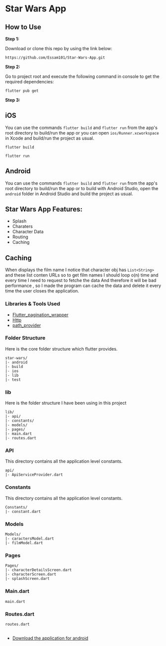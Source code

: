 # Star Wars App

 
 

## How to Use 

**Step 1:**

Download or clone this repo by using the link below:

```
https://github.com/Essam101/Star-Wars-App.git
```

**Step 2:**

Go to project root and execute the following command in console to get the required dependencies: 

```
flutter pub get 
```

**Step 3:**

## iOS
You can use the commands `flutter build` and `flutter run` from the app's root
directory to build/run the app or you can open `ios/Runner.xcworkspace` in Xcode
and build/run the project as usual.

```
flutter build
```
```
flutter run
```
## Android
You can use the commands `flutter build` and `flutter run` from the app's root
directory to build/run the app or to build with Android Studio, open the
`android` folder in Android Studio and build the project as usual.

 

## Star Wars App Features:

* Splash
* Charaters
* Character Data
* Routing
* Caching


## Caching 
When displays the film name I notice that character obj has `List<String>` and these list conten URLs
so to get film names I should loop o(n) time and every time I need to request to fetche the data And therefore it will be bad performance 
, so I made the program can cache the data and delete it every time the user closes the application.

 

 

### Libraries & Tools Used

* [Flutter_pagination_wrapper](https://github.com/hacker1024/flutter_pagination_wrapper.git)
* [Http](https://github.com/dart-lang/http)
* [path_provider](https://github.com/flutter/plugins)

 

### Folder Structure
Here is the core folder structure which flutter provides.

```
star-wars/
|- android
|- build
|- ios
|- lib
|- test
```


### lib
Here is the folder structure I have been using in this project

```
lib/
|- api/
|- constants/
|- models/
|- pages/
|- main.dart
|- routes.dart

 ```

 

 ### API

This directory contains all the application level constants. 

```
api/
|- ApiServiceProvider.dart
```


### Constants

This directory contains all the application level constants. 

```
Constants/
|- constant.dart
```

 
### Models


```
Models/
|- caractersModel.dart
|- filmModel.dart
```

### Pages


```
Pages/
|- characterDetailsScreen.dart
|- characterScreen.dart
|- splashScreen.dart
```

### Main.dart

```
main.dart
```

### Routes.dart

```
routes.dart
```

## 

* [Download the application for android](https://github.com/hacker1024/flutter_pagination_wrapper.git)








